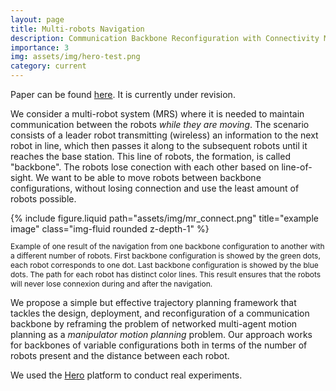 ```yaml
---
layout: page
title: Multi-robots Navigation
description: Communication Backbone Reconfiguration with Connectivity Maintenance.
importance: 3
img: assets/img/hero-test.png
category: current
---
```

Paper can be found [here](https://arxiv.org/abs/2409.16851). It is currently under revision.

We consider a multi-robot system (MRS) where it is needed to maintain communication between the robots *while they are moving*. The scenario consists of a leader robot transmitting (wireless) an information to the next robot in line, which then passes it along to the subsequent robots until it reaches the base station. This line of robots, the formation, is called "backbone". The robots lose conection with each other based on line-of-sight. We want to be able to move robots between backbone configurations, without losing connection and use the least amount of robots possible.

<div class="row justify-content-sm-center">
  <div class="col-sm-8 mt-3 mt-md-0">
    {% include figure.liquid path="assets/img/mr_connect.png" title="example image" class="img-fluid rounded z-depth-1" %}
  </div>
  <p style="font-size: 12px;" class="text-center"> Example of one result of the navigation from one backbone configuration to another with a different number of robots. First backbone configuration is showed by the green dots, each robot corresponds to one dot. Last backbone configuration is showed by the blue dots. The path for each robot has distinct color lines. This result ensures that the robots will never lose connexion during and after the navigation.
</p>
</div>

We propose a simple but effective trajectory planning framework that tackles the design, deployment, and reconfiguration of a communication backbone by reframing the problem of networked multi-agent motion planning as a *manipulator motion planning* problem. Our approach works for backbones of variable configurations both in terms of the number of robots present and the distance between each robot. 

We used the [Hero](https://verlab.github.io/hero_common/) platform to conduct real experiments.
